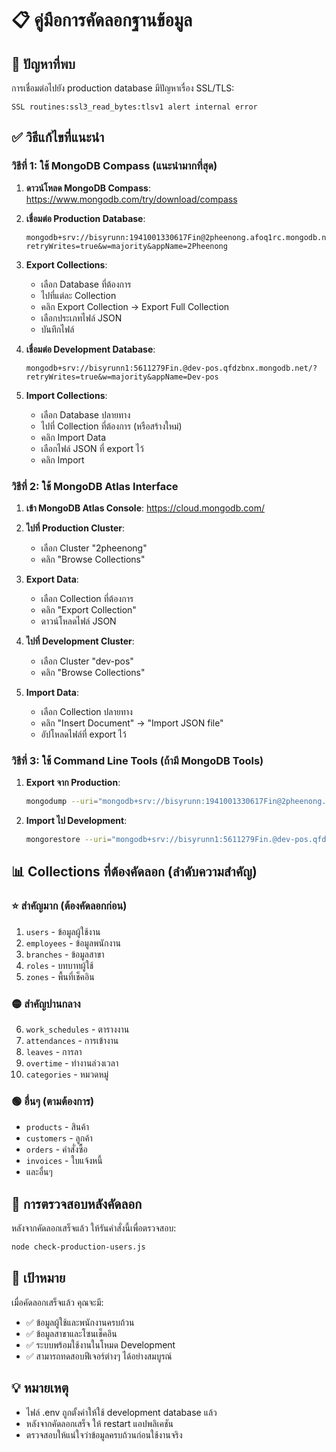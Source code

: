 # 📋 คู่มือการคัดลอกฐานข้อมูล

## 🚨 ปัญหาที่พบ
การเชื่อมต่อไปยัง production database มีปัญหาเรื่อง SSL/TLS:
```
SSL routines:ssl3_read_bytes:tlsv1 alert internal error
```

## ✅ วิธีแก้ไขที่แนะนำ

### วิธีที่ 1: ใช้ MongoDB Compass (แนะนำมากที่สุด)

1. **ดาวน์โหลด MongoDB Compass**: https://www.mongodb.com/try/download/compass

2. **เชื่อมต่อ Production Database**:
   ```
   mongodb+srv://bisyrunn:1941001330617Fin@2pheenong.afoq1rc.mongodb.net/?retryWrites=true&w=majority&appName=2Pheenong
   ```

3. **Export Collections**:
   - เลือก Database ที่ต้องการ
   - ไปที่แต่ละ Collection
   - คลิก Export Collection → Export Full Collection
   - เลือกประเภทไฟล์ JSON
   - บันทึกไฟล์

4. **เชื่อมต่อ Development Database**:
   ```
   mongodb+srv://bisyrunn1:5611279Fin.@dev-pos.qfdzbnx.mongodb.net/?retryWrites=true&w=majority&appName=Dev-pos
   ```

5. **Import Collections**:
   - เลือก Database ปลายทาง
   - ไปที่ Collection ที่ต้องการ (หรือสร้างใหม่)
   - คลิก Import Data
   - เลือกไฟล์ JSON ที่ export ไว้
   - คลิก Import

### วิธีที่ 2: ใช้ MongoDB Atlas Interface

1. **เข้า MongoDB Atlas Console**: https://cloud.mongodb.com/

2. **ไปที่ Production Cluster**:
   - เลือก Cluster "2pheenong"
   - คลิก "Browse Collections"

3. **Export Data**:
   - เลือก Collection ที่ต้องการ
   - คลิก "Export Collection"
   - ดาวน์โหลดไฟล์ JSON

4. **ไปที่ Development Cluster**:
   - เลือก Cluster "dev-pos"
   - คลิก "Browse Collections"

5. **Import Data**:
   - เลือก Collection ปลายทาง
   - คลิก "Insert Document" → "Import JSON file"
   - อัปโหลดไฟล์ที่ export ไว้

### วิธีที่ 3: ใช้ Command Line Tools (ถ้ามี MongoDB Tools)

1. **Export จาก Production**:
   ```bash
   mongodump --uri="mongodb+srv://bisyrunn:1941001330617Fin@2pheenong.afoq1rc.mongodb.net/?retryWrites=true&w=majority&appName=2Pheenong" --out=./db_backup
   ```

2. **Import ไป Development**:
   ```bash
   mongorestore --uri="mongodb+srv://bisyrunn1:5611279Fin.@dev-pos.qfdzbnx.mongodb.net/?retryWrites=true&w=majority&appName=Dev-pos" --drop ./db_backup
   ```

## 📊 Collections ที่ต้องคัดลอก (ลำดับความสำคัญ)

### ⭐ สำคัญมาก (ต้องคัดลอกก่อน)
1. `users` - ข้อมูลผู้ใช้งาน
2. `employees` - ข้อมูลพนักงาน
3. `branches` - ข้อมูลสาขา
4. `roles` - บทบาทผู้ใช้
5. `zones` - พื้นที่เช็คอิน

### 🟡 สำคัญปานกลาง
6. `work_schedules` - ตารางงาน
7. `attendances` - การเข้างาน
8. `leaves` - การลา
9. `overtime` - ทำงานล่วงเวลา
10. `categories` - หมวดหมู่

### 🟢 อื่นๆ (ตามต้องการ)
- `products` - สินค้า
- `customers` - ลูกค้า
- `orders` - คำสั่งซื้อ
- `invoices` - ใบแจ้งหนี้
- และอื่นๆ

## 🔧 การตรวจสอบหลังคัดลอก

หลังจากคัดลอกเสร็จแล้ว ให้รันคำสั่งนี้เพื่อตรวจสอบ:

```bash
node check-production-users.js
```

## 🎯 เป้าหมาย

เมื่อคัดลอกเสร็จแล้ว คุณจะมี:
- ✅ ข้อมูลผู้ใช้และพนักงานครบถ้วน
- ✅ ข้อมูลสาขาและโซนเช็คอิน
- ✅ ระบบพร้อมใช้งานในโหมด Development
- ✅ สามารถทดสอบฟีเจอร์ต่างๆ ได้อย่างสมบูรณ์

## 💡 หมายเหตุ

- ไฟล์ .env ถูกตั้งค่าให้ใช้ development database แล้ว
- หลังจากคัดลอกเสร็จ ให้ restart แอปพลิเคชัน
- ตรวจสอบให้แน่ใจว่าข้อมูลครบถ้วนก่อนใช้งานจริง